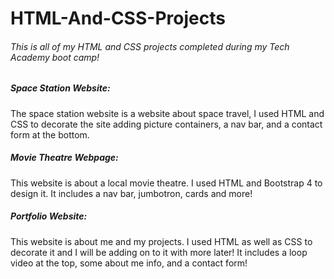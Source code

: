 # HTML-And-CSS-Projects
###### This is all of my HTML and CSS projects completed during my Tech Academy boot camp!
##### Space Station Website:
The space station website is a website about space travel, I used HTML and CSS to decorate the site adding picture containers, a nav bar, and a contact form at the bottom.

##### Movie Theatre Webpage:
This website is about a local movie theatre. I used HTML and Bootstrap 4 to design it. It includes a nav bar, jumbotron, cards and more!

##### Portfolio Website:
This website is about me and my projects. I used HTML as well as CSS to decorate it and I will be adding on to it with more later! It includes a loop video at the top, some about me info, and a contact form!
